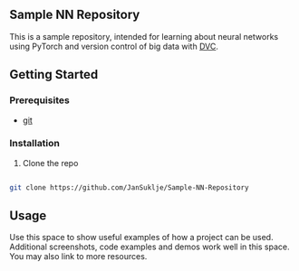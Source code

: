 
<!-- ABOUT THE PROJECT -->

## Sample NN Repository

  

This is a sample repository, intended for learning about neural networks using PyTorch and version control of big data with [DVC](https://dvc.org/).


<!-- GETTING STARTED -->

## Getting Started

  

### Prerequisites


<!--* [DVC](https://dvc.org/doc/install) -->
* [git](https://git-scm.com/book/en/v2/Getting-Started-Installing-Git)

  

### Installation
  


1. Clone the repo

```sh

git clone https://github.com/JanSuklje/Sample-NN-Repository

```

  
  
  

<!-- USAGE EXAMPLES -->

## Usage

  

Use this space to show useful examples of how a project can be used. Additional screenshots, code examples and demos work well in this space. You may also link to more resources.